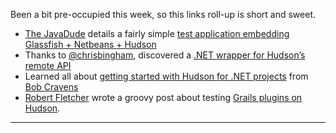 Been a bit pre-occupied this week, so this links roll-up is short and sweet.

- <a href="http://twitter.com/anotherjavadude" id="aptureLink_0EaYmEPTig">The JavaDude</a> details a fairly simple [test application embedding Glassfish + Netbeans + Hudson](http://javadude.wordpress.com/2010/02/22/tutorial-most-simple-test-application-for-embedded-glassfish-netbeans-hudson/)
- Thanks to <a href="http://twitter.com/chrisbingham" id="aptureLink_HqEoqNmNOh"><span class="citation" data-cites="chrisbingham">@chrisbingham</span></a>, discovered a [.NET wrapper for Hudson’s remote API](http://code.google.com/p/hudson-lib/)
- Learned all about [getting started with Hudson for .NET projects](http://blog.bobcravens.com/2010/03/01/GettingStartedWithCIUsingHudsonForYourNETProjects.aspx) from <a href="http://twitter.com/rcravens" id="aptureLink_0evuIQ516M">Bob Cravens</a>
- <a href="http://twitter.com/rfletcherEW" id="aptureLink_chC5AJes8Y">Robert Fletcher</a> wrote a groovy post about testing [Grails plugins on Hudson](http://adhockery.blogspot.com/2010/03/grails-plugins-on-hudson.html).

---
